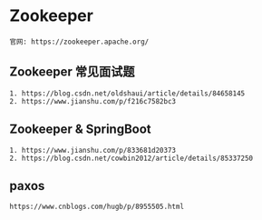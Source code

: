 # Zookeeper
```
官网: https://zookeeper.apache.org/
```

## Zookeeper 常见面试题
```
1. https://blog.csdn.net/oldshaui/article/details/84658145
2. https://www.jianshu.com/p/f216c7582bc3
```

## Zookeeper & SpringBoot
```
1. https://www.jianshu.com/p/833681d20373
2. https://blog.csdn.net/cowbin2012/article/details/85337250
```

## paxos
```
https://www.cnblogs.com/hugb/p/8955505.html
```